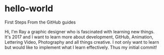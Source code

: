# hello-world
First Steps From the GitHub guides

Hi, I'm Ray a graphic designer who is fascinated with learning new things.
It's 2017 and I want to learn more about development, GitHub, Animation, Lettering
Video, Photography and all things creative. I not only want to learn but would like
to implement what I learn effectively. Thus my initial commit!

